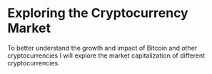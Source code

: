 # Exploring the Cryptocurrency Market
To better understand the growth and impact of Bitcoin and other cryptocurrencies I will explore the market capitalization of different cryptocurrencies.
